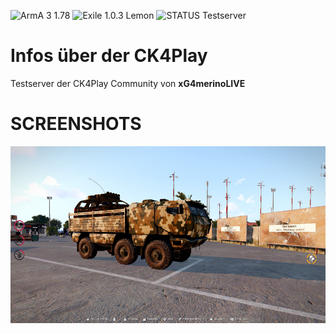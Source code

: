 ![ArmA 3 1.78](https://img.shields.io/badge/Arma%203-1.78-blue.svg) ![Exile 1.0.3 Lemon](https://img.shields.io/badge/Exile-1.0.3%20Lemon-C72651.svg) ![STATUS Testserver](https://img.shields.io/badge/STATUS-Testserver-C72651.svg)
<br>
# Infos über der CK4Play
Testserver der CK4Play Community von <b>xG4merinoLIVE</b>
# SCREENSHOTS
<center>

<img src="https://github.com/xG4merinoLIVE/CK4Play_Exile_Projekt/blob/master/Screenshots/Neu_Kleine/Screen_1.png">

</center>